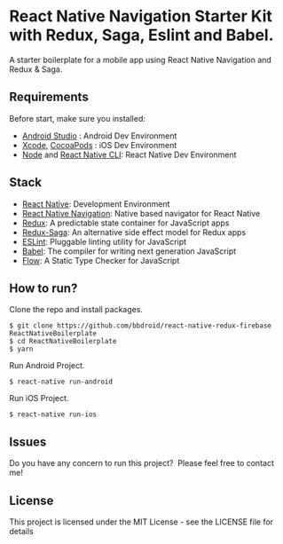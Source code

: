 # React Native Navigation Starter Kit with Redux, Saga, Eslint and Babel.

A starter boilerplate for a mobile app using React Native Navigation and Redux & Saga.

## Requirements
Before start, make sure you installed:
- [Android Studio](https://developer.android.com/studio/index.html) : Android Dev Environment
- [Xcode](https://developer.apple.com/xcode/), [CocoaPods](https://cocoapods.org/) : iOS Dev Environment
- [Node](https://nodejs.org) and [React Native CLI](http://facebook.github.io/react-native/docs/getting-started.html): React Native Dev Environment

## Stack
- [React Native](https://facebook.github.io/react-native/): Development Environment
- [React Native Navigation](https://github.com/wix/react-native-navigation): Native based navigator for React Native
- [Redux](http://redux.js.org/): A predictable state container for JavaScript apps
- [Redux-Saga](https://redux-saga.js.org/docs/api/): An alternative side effect model for Redux apps
- [ESLint](https://eslint.org/): Pluggable linting utility for JavaScript
- [Babel](http://babeljs.io/): The compiler for writing next generation JavaScript
- [Flow](http://flowtype.org/): A Static Type Checker for JavaScript

## How to run?

Clone the repo and install packages.
```shell
$ git clone https://github.com/bbdroid/react-native-redux-firebase ReactNativeBoilerplate
$ cd ReactNativeBoilerplate
$ yarn
```

Run Android Project.
```shell
$ react-native run-android
```

Run iOS Project.
```shell
$ react-native run-ios
```

## Issues

Do you have any concern to run this project?&nbsp;&nbsp;Please feel free to contact me!

## License

This project is licensed under the MIT License - see the LICENSE file for details
